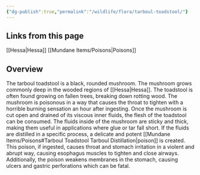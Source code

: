 ```yaml
---
{"dg-publish":true,"permalink":"/wildlife/flora/tarboul-toadstool/"}
---
```


## Links from this page
[[Hessa\|Hessa]]
[[Mundane Items/Poisons\|Poisons]]
## Overview
The tarboul toadstool is a black, rounded mushroom. The mushroom grows commonly deep in the wooded regions of [[Hessa\|Hessa]]. The toadstool is often found growing on fallen trees, breaking down rotting wood. The mushroom is poisonous in a way that causes the throat to tighten with a horrible burning sensation an hour after ingesting. Once the mushroom is cut open and drained of its viscous inner fluids, the flesh of the toadstool can be consumed. The fluids inside of the mushroom are sticky and thick, making them useful in applications where glue or tar fall short. If the fluids are distilled in a specific process, a delicate and potent [[Mundane Items/Poisons#Tarboul Toadstool Tarboul Distillation\|poison]] is created. This poison, if ingested, causes throat and stomach irritation in a violent and abrupt way, causing esophagus muscles to tighten and close airways. Additionally, the poison weakens membranes in the stomach, causing ulcers and gastric perforations which can be fatal.